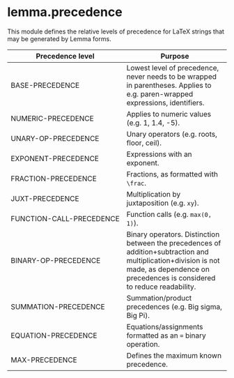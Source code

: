 # lemma.precedence

This module defines the relative levels of precedence for LaTeX
strings that may be generated by Lemma forms.

| Precedence level | Purpose |
| - | - |
| <nobr>BASE-PRECEDENCE</nobr> | Lowest level of precedence, never needs to be wrapped in parentheses. Applies to e.g. paren-wrapped expressions, identifiers. |
| <nobr>NUMERIC-PRECEDENCE</nobr> | Applies to numeric values (e.g. 1, 1.4, -5). |
| <nobr>UNARY-OP-PRECEDENCE</nobr> | Unary operators (e.g. roots, floor, ceil). |
| <nobr>EXPONENT-PRECEDENCE</nobr> | Expressions with an exponent. |
| <nobr>FRACTION-PRECEDENCE</nobr> | Fractions, as formatted with `\frac`. |
| <nobr>JUXT-PRECEDENCE</nobr> | Multiplication by juxtaposition (e.g. `xy`). |
| <nobr>FUNCTION-CALL-PRECEDENCE</nobr> | Function calls (e.g. `max(0, 1)`). |
| <nobr>BINARY-OP-PRECEDENCE</nobr> | Binary operators. Distinction between the precedences of addition+subtraction and multiplication+division is not made, as dependence on precedences is considered to reduce readability. |
| <nobr>SUMMATION-PRECEDENCE</nobr> | Summation/product precedences (e.g. Big sigma, Big Pi). |
| <nobr>EQUATION-PRECEDENCE</nobr> | Equations/assignments formatted as an `=` binary operation. |
| <nobr>MAX-PRECEDENCE</nobr> | Defines the maximum known precedence. |
